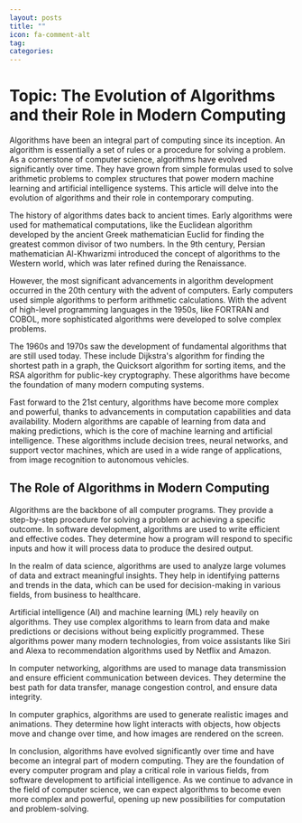 ```yaml
---
layout: posts
title: ""
icon: fa-comment-alt
tag: 
categories: 
---
```


# Topic: The Evolution of Algorithms and their Role in Modern Computing

Algorithms have been an integral part of computing since its inception. An algorithm is essentially a set of rules or a procedure for solving a problem. As a cornerstone of computer science, algorithms have evolved significantly over time. They have grown from simple formulas used to solve arithmetic problems to complex structures that power modern machine learning and artificial intelligence systems. This article will delve into the evolution of algorithms and their role in contemporary computing.

The history of algorithms dates back to ancient times. Early algorithms were used for mathematical computations, like the Euclidean algorithm developed by the ancient Greek mathematician Euclid for finding the greatest common divisor of two numbers. In the 9th century, Persian mathematician Al-Khwarizmi introduced the concept of algorithms to the Western world, which was later refined during the Renaissance. 

However, the most significant advancements in algorithm development occurred in the 20th century with the advent of computers. Early computers used simple algorithms to perform arithmetic calculations. With the advent of high-level programming languages in the 1950s, like FORTRAN and COBOL, more sophisticated algorithms were developed to solve complex problems. 

The 1960s and 1970s saw the development of fundamental algorithms that are still used today. These include Dijkstra's algorithm for finding the shortest path in a graph, the Quicksort algorithm for sorting items, and the RSA algorithm for public-key cryptography. These algorithms have become the foundation of many modern computing systems.

Fast forward to the 21st century, algorithms have become more complex and powerful, thanks to advancements in computation capabilities and data availability. Modern algorithms are capable of learning from data and making predictions, which is the core of machine learning and artificial intelligence. These algorithms include decision trees, neural networks, and support vector machines, which are used in a wide range of applications, from image recognition to autonomous vehicles.

## The Role of Algorithms in Modern Computing 

Algorithms are the backbone of all computer programs. They provide a step-by-step procedure for solving a problem or achieving a specific outcome. In software development, algorithms are used to write efficient and effective codes. They determine how a program will respond to specific inputs and how it will process data to produce the desired output.

In the realm of data science, algorithms are used to analyze large volumes of data and extract meaningful insights. They help in identifying patterns and trends in the data, which can be used for decision-making in various fields, from business to healthcare.

Artificial intelligence (AI) and machine learning (ML) rely heavily on algorithms. They use complex algorithms to learn from data and make predictions or decisions without being explicitly programmed. These algorithms power many modern technologies, from voice assistants like Siri and Alexa to recommendation algorithms used by Netflix and Amazon.

In computer networking, algorithms are used to manage data transmission and ensure efficient communication between devices. They determine the best path for data transfer, manage congestion control, and ensure data integrity.

In computer graphics, algorithms are used to generate realistic images and animations. They determine how light interacts with objects, how objects move and change over time, and how images are rendered on the screen.

In conclusion, algorithms have evolved significantly over time and have become an integral part of modern computing. They are the foundation of every computer program and play a critical role in various fields, from software development to artificial intelligence. As we continue to advance in the field of computer science, we can expect algorithms to become even more complex and powerful, opening up new possibilities for computation and problem-solving.